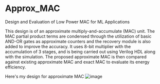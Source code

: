 # Approx_MAC
Design and Evaluation of Low Power MAC for ML Applications

This design is of an approximate multiply-and-accumulate (MAC) unit. 
The MAC partial product terms are condensed through the utilization of basic AND-OR gates as approximate counters and the recovery module is also added to improve the accuracy.
It uses 8-bit multiplier with the accumulation of 3 stages, and is being carried out using Verilog HDL along with the simulation.
The proposed approximate MAC is then compared against existing approximate MAC and exact MAC to evaluate its energy efficiency.

Here's my design for approximate MAC
![image](https://github.com/user-attachments/assets/ce3f87dd-f2a1-42a2-b73f-27a47b4a0733)
